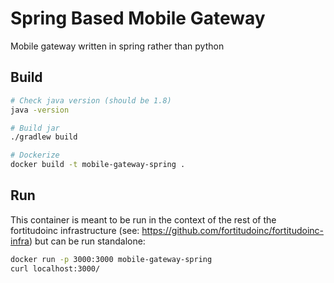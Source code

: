 # Spring Based Mobile Gateway

Mobile gateway written in spring rather than python

## Build

```bash
# Check java version (should be 1.8)
java -version

# Build jar
./gradlew build

# Dockerize
docker build -t mobile-gateway-spring .
```


## Run

This container is meant to be run in the context of the rest of the fortitudoinc infrastructure (see: https://github.com/fortitudoinc/fortitudoinc-infra) but can be run standalone:

```bash
docker run -p 3000:3000 mobile-gateway-spring
curl localhost:3000/
```